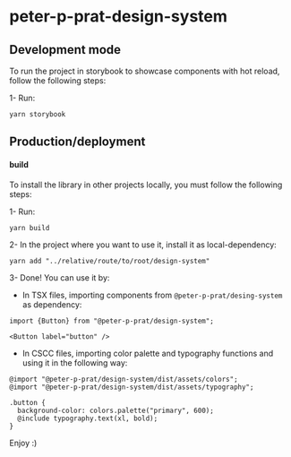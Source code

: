 # peter-p-prat-design-system

## Development mode

To run the project in storybook to showcase components with hot reload, follow the following steps:

1- Run:

```
yarn storybook
```

## Production/deployment

#### build

To install the library in other projects locally, you must follow the following steps:

1- Run:

```
yarn build
```

2- In the project where you want to use it, install it as local-dependency:

```
yarn add "../relative/route/to/root/design-system"
```

3- Done! You can use it by:

-   In TSX files, importing components from `@peter-p-prat/desing-system` as dependency:

```
import {Button} from "@peter-p-prat/design-system";

<Button label="button" />
```

-   In CSCC files, importing color palette and typography functions and using it in the following way:

```
@import "@peter-p-prat/design-system/dist/assets/colors";
@import "@peter-p-prat/design-system/dist/assets/typography";

.button {
  background-color: colors.palette("primary", 600);
  @include typography.text(xl, bold);
}
```

Enjoy :)
